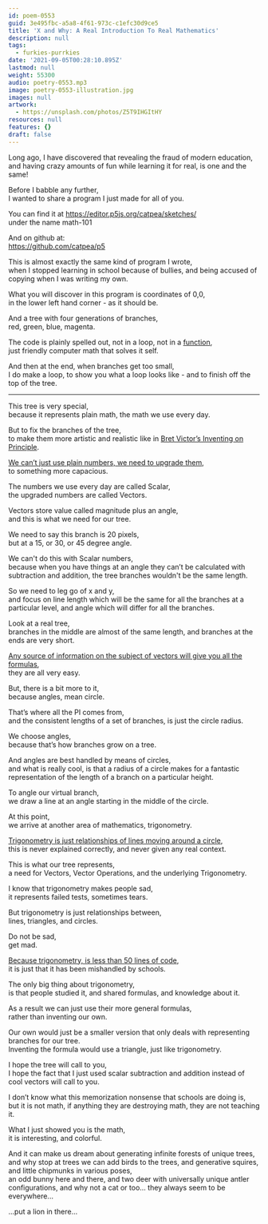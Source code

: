 ```yaml
---
id: poem-0553
guid: 3e495fbc-a5a8-4f61-973c-c1efc30d9ce5
title: 'X and Why: A Real Introduction To Real Mathematics'
description: null
tags:
  - furkies-purrkies
date: '2021-09-05T00:28:10.895Z'
lastmod: null
weight: 55300
audio: poetry-0553.mp3
image: poetry-0553-illustration.jpg
images: null
artwork:
  - https://unsplash.com/photos/Z5T9IHGItHY
resources: null
features: {}
draft: false
---
```


Long ago, I have discovered that revealing the fraud of modern education,\
and having crazy amounts of fun while learning it for real, is one and the same!

Before I babble any further,\
I wanted to share a program I just made for all of you.

You can find it at <https://editor.p5js.org/catpea/sketches/>\
under the name math-101

And on github at:\
<https://github.com/catpea/p5>

This is almost exactly the same kind of program I wrote,\
when I stopped learning in school because of bullies, and being accused of copying when I was writing my own.

What you will discover in this program is coordinates of 0,0,\
in the lower left hand corner - as it should be.

And a tree with four generations of branches,\
red, green, blue, magenta.

The code is plainly spelled out, not in a loop, not in a [function](https://www.youtube.com/watch?v=xUI5Tsl2JpY),\
just friendly computer math that solves it self.

And then at the end, when branches get too small,\
I do make a loop, to show you what a loop looks like - and to finish off the top of the tree.

---

This tree is very special,\
because it represents plain math, the math we use every day.

But to fix the branches of the tree,\
to make them more artistic and realistic like in [Bret Victor’s Inventing on Principle](https://www.youtube.com/watch?v=8QiPFmIMxFc).

[We can’t just use plain numbers, we need to upgrade them](https://www.youtube.com/watch?v=_QC42w0npwQ),\
to something more capacious.

The numbers we use every day are called Scalar,\
the upgraded numbers are called Vectors.

Vectors store value called magnitude plus an angle,\
and this is what we need for our tree.

We need to say this branch is 20 pixels,\
but at a 15, or 30, or 45 degree angle.

We can't do this with Scalar numbers,\
because when you have things at an angle they can’t be calculated with subtraction and addition, the tree branches wouldn't be the same length.

So we need to leg go of x and y,\
and focus on line length which will be the same for all the branches at a particular level, and angle which will differ for all the branches.

Look at a real tree,\
branches in the middle are almost of the same length, and branches at the ends are very short.

[Any source of information on the subject of vectors will give you all the formulas](https://www.mathsisfun.com/algebra/vectors.html),\
they are all very easy.

But, there is a bit more to it,\
because angles, mean circle.

That’s where all the PI comes from,\
and the consistent lengths of a set of branches, is just the circle radius.

We choose angles,\
because that’s how branches grow on a tree.

And angles are best handled by means of circles,\
and what is really cool, is that a radius of a circle makes for a fantastic representation of the length of a branch on a particular height.

To angle our virtual branch,\
we draw a line at an angle starting in the middle of the circle.

At this point,\
we arrive at another area of mathematics, trigonometry.

[Trigonometry is just relationships of lines moving around a circle](https://www.youtube.com/watch?v=mhd9FXYdf4s),\
this is never explained correctly, and never given any real context.

This is what our tree represents,\
a need for Vectors, Vector Operations, and the underlying Trigonometry.

I know that trigonometry makes people sad,\
it represents failed tests, sometimes tears.

But trigonometry is just relationships between,\
lines, triangles, and circles.

Do not be sad,\
get mad.

[Because trigonometry, is less than 50 lines of code](https://gist.github.com/jgphilpott/1378cc2cccde6d65c5fb2b6111b5a98f),\
it is just that it has been mishandled by schools.

The only big thing about trigonometry,\
is that people studied it, and shared formulas, and knowledge about it.

As a result we can just use their more general formulas,\
rather than inventing our own.

Our own would just be a smaller version that only deals with representing branches for our tree.\
Inventing the formula would use a triangle, just like trigonometry.

I hope the tree will call to you,\
I hope the fact that I just used scalar subtraction and addition instead of cool vectors will call to you.

I don’t know what this memorization nonsense that schools are doing is,\
but it is not math, if anything they are destroying math, they are not teaching it.

What I just showed you is the math,\
it is interesting, and colorful.

And it can make us dream about generating infinite forests of unique trees,\
and why stop at trees we can add birds to the trees, and generative squires, and little chipmunks in various poses,\
an odd bunny here and there, and two deer with universally unique antler configurations, and why not a cat or too... they always seem to be everywhere...

...put a lion in there...
